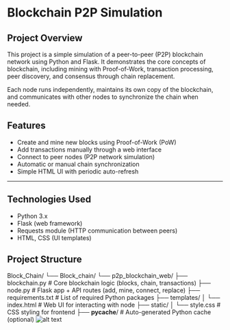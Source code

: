 # Blockchain P2P Simulation

## Project Overview

This project is a simple simulation of a peer-to-peer (P2P) blockchain network using Python and Flask. It demonstrates the core concepts of blockchain, including mining with Proof-of-Work, transaction processing, peer discovery, and consensus through chain replacement.

Each node runs independently, maintains its own copy of the blockchain, and communicates with other nodes to synchronize the chain when needed.


## Features

- Create and mine new blocks using Proof-of-Work (PoW)
- Add transactions manually through a web interface
- Connect to peer nodes (P2P network simulation)
- Automatic or manual chain synchronization
- Simple HTML UI with periodic auto-refresh

---

## Technologies Used

- Python 3.x
- Flask (web framework)
- Requests module (HTTP communication between peers)
- HTML, CSS (UI templates)

## Project Structure

Block_Chain/
└── Block_chain/
    └── p2p_blockchain_web/
        ├── blockchain.py            # Core blockchain logic (blocks, chain, transactions)
        ├── node.py                  # Flask app + API routes (add, mine, connect, replace)
        ├── requirements.txt         # List of required Python packages
        ├── templates/
        │   └── index.html           # Web UI for interacting with node
        ├── static/
        │   └── style.css            # CSS styling for frontend
        ├── __pycache__/             # Auto-generated Python cache (optional)
![alt text](image.png)
